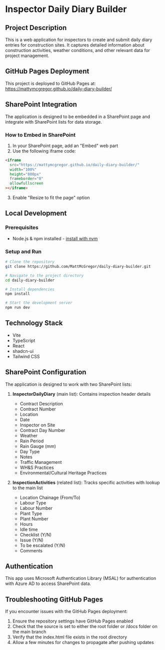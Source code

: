 # Inspector Daily Diary Builder

## Project Description
This is a web application for inspectors to create and submit daily diary entries for construction sites. It captures detailed information about construction activities, weather conditions, and other relevant data for project management.

## GitHub Pages Deployment
This project is deployed to GitHub Pages at:
https://mattymcgregor.github.io/daily-diary-builder/

## SharePoint Integration
The application is designed to be embedded in a SharePoint page and integrate with SharePoint lists for data storage.

### How to Embed in SharePoint
1. In your SharePoint page, add an "Embed" web part
2. Use the following iframe code:
```html
<iframe 
  src="https://mattymcgregor.github.io/daily-diary-builder/" 
  width="100%" 
  height="800px" 
  frameborder="0"
  allowfullscreen
></iframe>
```
3. Enable "Resize to fit the page" option

## Local Development

### Prerequisites
- Node.js & npm installed - [install with nvm](https://github.com/nvm-sh/nvm#installing-and-updating)

### Setup and Run
```sh
# Clone the repository
git clone https://github.com/MattMcGregor/daily-diary-builder.git

# Navigate to the project directory
cd daily-diary-builder

# Install dependencies
npm install

# Start the development server
npm run dev
```

## Technology Stack
- Vite
- TypeScript
- React
- shadcn-ui
- Tailwind CSS

## SharePoint Configuration
The application is designed to work with two SharePoint lists:

1. **InspectorDailyDiary** (main list): Contains inspection header details
   - Contract Description
   - Contract Number
   - Location
   - Date
   - Inspector on Site
   - Contract Day Number
   - Weather
   - Rain Period
   - Rain Gauge (mm)
   - Day Type
   - Notes
   - Traffic Management
   - WH&S Practices
   - Environmental/Cultural Heritage Practices

2. **InspectionActivities** (related list): Tracks specific activities with lookup to the main list
   - Location Chainage (From/To)
   - Labour Type
   - Labour Number
   - Plant Type
   - Plant Number
   - Hours
   - Idle time
   - Checklist (Y/N)
   - Issue (Y/N)
   - To be escalated (Y/N)
   - Comments

## Authentication
This app uses Microsoft Authentication Library (MSAL) for authentication with Azure AD to access SharePoint data.

## Troubleshooting GitHub Pages
If you encounter issues with the GitHub Pages deployment:
1. Ensure the repository settings have GitHub Pages enabled
2. Check that the source is set to either the root folder or /docs folder on the main branch
3. Verify that the index.html file exists in the root directory
4. Allow a few minutes for changes to propagate after pushing updates